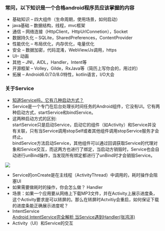 ### 常问，以下知识是一个合格android程序员应该掌握的内容
- 基础知识 – 四大组件（生命周期，使用场景，如何启动）
- java基础 – 数据结构，线程，mvc框架
- 通信 – 网络连接（HttpClient，HttpUrlConnetion），Socket
- 数据持久化 – SQLite，SharedPreferences，ContentProvider
- 性能优化 – 布局优化，内存优化，电量优化
- 安全 – 数据加密，代码混淆，WebView/Js调用，https
- UI– 动画
- 其他 – JNI，AIDL，Handler，Intent等
- 开源框架 – Volley，Gilde，RxJava等（简历上写你会的，用过的）
- 拓展 – Android6.0/7.0/8.0特性，kotlin语言，I/O大会


### 关于Service
* [知道Service吗，它有几种启动方式？](http://www.jianshu.com/p/7a7db9f8692d)
* Service是一个专门在后台处理长时间任务的Android组件，它没有UI。它有两种启动方式，startService和bindService。
* 这两种启动方式的区别:</br>
startService只是启动Service，启动它的组件（如Activity）和Service并没有关联，只有当Service调用stopSelf或者其他组件调用stopService服务才会终止。</br>
bindService方法启动Service，其他组件可以通过回调获取Service的代理对象和Service交互，而这两方也进行了绑定，当启动方销毁时，Service也会自动进行unBind操作，当发现所有绑定都进行了unBind时才会销毁Service。
	
![](http://upload-images.jianshu.io/upload_images/1685558-5b9c3263c0af2ea2.png?imageMogr2/auto-orient/strip%7CimageView2/2/w/1240)

* Service的onCreate是在主线程（ActivityThread）中调用的，耗时操作会阻塞UI
* 如果需要做耗时的操作，你会怎么做？
Handler
* 场景：如果一个应用要从网络上下载MP3文件，并在Activity上展示进度条，这个Activity要求是可以转屏的。那么在转屏时Actvitiy会重启，如何保证下载的进度条能正确展示进度呢？
* IntentService</br>
[Android IntentService完全解析 当Service遇到Handler(张鸿洋)](http://blog.csdn.net/lmj623565791/article/details/47143563)
* Activity（UI）和Service的交互

